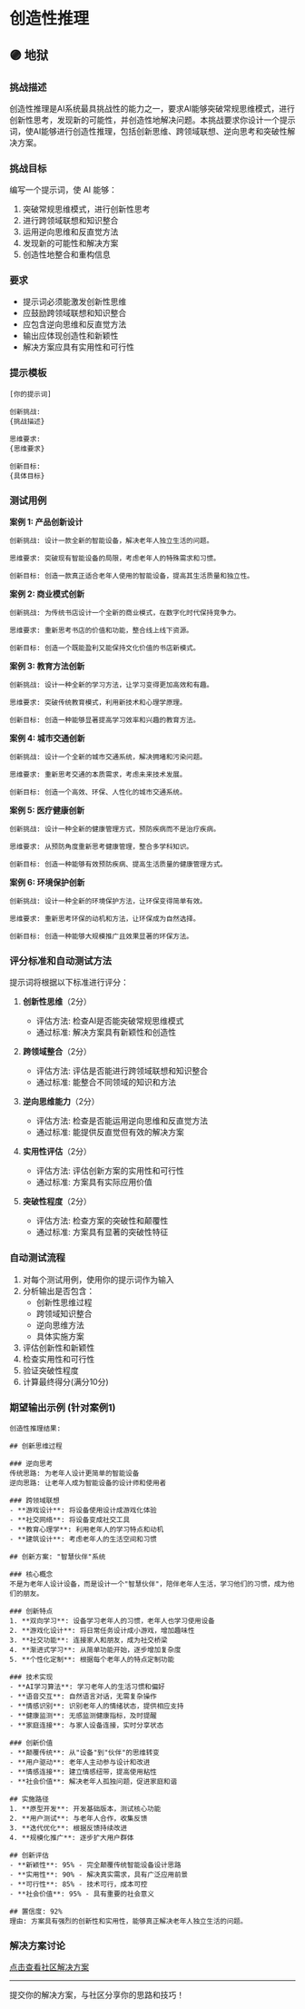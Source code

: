 # 创造性推理

## 🟣 地狱

### 挑战描述

创造性推理是AI系统最具挑战性的能力之一，要求AI能够突破常规思维模式，进行创新性思考，发现新的可能性，并创造性地解决问题。本挑战要求你设计一个提示词，使AI能够进行创造性推理，包括创新思维、跨领域联想、逆向思考和突破性解决方案。

### 挑战目标

编写一个提示词，使 AI 能够：
1. 突破常规思维模式，进行创新性思考
2. 进行跨领域联想和知识整合
3. 运用逆向思维和反直觉方法
4. 发现新的可能性和解决方案
5. 创造性地整合和重构信息

### 要求

- 提示词必须能激发创新性思维
- 应鼓励跨领域联想和知识整合
- 应包含逆向思维和反直觉方法
- 输出应体现创造性和新颖性
- 解决方案应具有实用性和可行性

### 提示模板

```
[你的提示词]

创新挑战:
{挑战描述}

思维要求:
{思维要求}

创新目标:
{具体目标}
```

### 测试用例

**案例 1: 产品创新设计**

```
创新挑战: 设计一款全新的智能设备，解决老年人独立生活的问题。

思维要求: 突破现有智能设备的局限，考虑老年人的特殊需求和习惯。

创新目标: 创造一款真正适合老年人使用的智能设备，提高其生活质量和独立性。
```

**案例 2: 商业模式创新**

```
创新挑战: 为传统书店设计一个全新的商业模式，在数字化时代保持竞争力。

思维要求: 重新思考书店的价值和功能，整合线上线下资源。

创新目标: 创造一个既能盈利又能保持文化价值的书店新模式。
```

**案例 3: 教育方法创新**

```
创新挑战: 设计一种全新的学习方法，让学习变得更加高效和有趣。

思维要求: 突破传统教育模式，利用新技术和心理学原理。

创新目标: 创造一种能够显著提高学习效率和兴趣的教育方法。
```

**案例 4: 城市交通创新**

```
创新挑战: 设计一个全新的城市交通系统，解决拥堵和污染问题。

思维要求: 重新思考交通的本质需求，考虑未来技术发展。

创新目标: 创造一个高效、环保、人性化的城市交通系统。
```

**案例 5: 医疗健康创新**

```
创新挑战: 设计一种全新的健康管理方式，预防疾病而不是治疗疾病。

思维要求: 从预防角度重新思考健康管理，整合多学科知识。

创新目标: 创造一种能够有效预防疾病、提高生活质量的健康管理方式。
```

**案例 6: 环境保护创新**

```
创新挑战: 设计一种全新的环境保护方法，让环保变得简单有效。

思维要求: 重新思考环保的动机和方法，让环保成为自然选择。

创新目标: 创造一种能够大规模推广且效果显著的环保方法。
```

### 评分标准和自动测试方法

提示词将根据以下标准进行评分：

1. **创新性思维**（2分）
   - 评估方法: 检查AI是否能突破常规思维模式
   - 通过标准: 解决方案具有新颖性和创造性

2. **跨领域整合**（2分）
   - 评估方法: 评估是否能进行跨领域联想和知识整合
   - 通过标准: 能整合不同领域的知识和方法

3. **逆向思维能力**（2分）
   - 评估方法: 检查是否能运用逆向思维和反直觉方法
   - 通过标准: 能提供反直觉但有效的解决方案

4. **实用性评估**（2分）
   - 评估方法: 评估创新方案的实用性和可行性
   - 通过标准: 方案具有实际应用价值

5. **突破性程度**（2分）
   - 评估方法: 检查方案的突破性和颠覆性
   - 通过标准: 方案具有显著的突破性特征

### 自动测试流程

1. 对每个测试用例，使用你的提示词作为输入
2. 分析输出是否包含：
   - 创新性思维过程
   - 跨领域知识整合
   - 逆向思维方法
   - 具体实施方案
3. 评估创新性和新颖性
4. 检查实用性和可行性
5. 验证突破性程度
6. 计算最终得分(满分10分)

### 期望输出示例 (针对案例1)

```
创造性推理结果:

## 创新思维过程

### 逆向思考
传统思路: 为老年人设计更简单的智能设备
逆向思路: 让老年人成为智能设备的设计师和使用者

### 跨领域联想
- **游戏设计**: 将设备使用设计成游戏化体验
- **社交网络**: 将设备变成社交工具
- **教育心理学**: 利用老年人的学习特点和动机
- **建筑设计**: 考虑老年人的生活空间和习惯

## 创新方案: "智慧伙伴"系统

### 核心概念
不是为老年人设计设备，而是设计一个"智慧伙伴"，陪伴老年人生活，学习他们的习惯，成为他们的朋友。

### 创新特点
1. **双向学习**: 设备学习老年人的习惯，老年人也学习使用设备
2. **游戏化设计**: 将日常任务设计成小游戏，增加趣味性
3. **社交功能**: 连接家人和朋友，成为社交桥梁
4. **渐进式学习**: 从简单功能开始，逐步增加复杂度
5. **个性化定制**: 根据每个老年人的特点定制功能

### 技术实现
- **AI学习算法**: 学习老年人的生活习惯和偏好
- **语音交互**: 自然语言对话，无需复杂操作
- **情感识别**: 识别老年人的情绪状态，提供相应支持
- **健康监测**: 无感监测健康指标，及时提醒
- **家庭连接**: 与家人设备连接，实时分享状态

### 创新价值
- **颠覆传统**: 从"设备"到"伙伴"的思维转变
- **用户驱动**: 老年人主动参与设计和改进
- **情感连接**: 建立情感纽带，提高使用粘性
- **社会价值**: 解决老年人孤独问题，促进家庭和谐

## 实施路径
1. **原型开发**: 开发基础版本，测试核心功能
2. **用户测试**: 与老年人合作，收集反馈
3. **迭代优化**: 根据反馈持续改进
4. **规模化推广**: 逐步扩大用户群体

## 创新评估
- **新颖性**: 95% - 完全颠覆传统智能设备设计思路
- **实用性**: 90% - 解决真实需求，具有广泛应用前景
- **可行性**: 85% - 技术可行，成本可控
- **社会价值**: 95% - 具有重要的社会意义

## 置信度: 92%
理由: 方案具有强烈的创新性和实用性，能够真正解决老年人独立生活的问题。
```

### 解决方案讨论

[点击查看社区解决方案](https://github.com/erweixin/prompt-challenges/discussions/19)

---

提交你的解决方案，与社区分享你的思路和技巧！ 